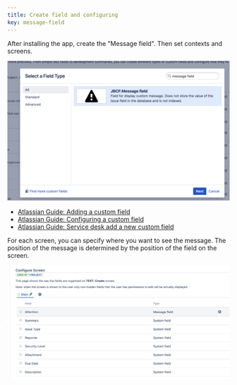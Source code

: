 ```yaml
---
title: Create field and configuring
key: message-field
---
```

After installing the app, create the "Message field". Then set contexts and screens.

<a href="/uploads/message-field/message-field-type.png"><img src="/uploads/message-field/message-field-type.png" style="width:600px"/></a>

* [Atlassian Guide: Adding a custom field](https://confluence.atlassian.com/adminjiraserver/adding-a-custom-field-938847222.html)
* [Atlassian Guide: Configuring a custom field](https://confluence.atlassian.com/adminjiraserver/configuring-a-custom-field-938847235.html)
* [Atlassian Guide: Service desk add a new custom field](https://support.atlassian.com/jira-service-desk-cloud/docs/add-a-new-custom-field-to-a-project/)

For each screen, you can specify where you want to see the message. 
The position of the message is determined by the position of the field on the screen.
 
<a href="/uploads/message-field/message-field-config-issue-screen.png"><img src="/uploads/message-field/message-field-config-issue-screen.png" style="width:600px"/></a>



 
